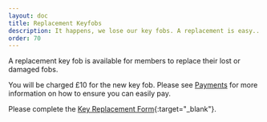 ```yaml
---
layout: doc
title: Replacement Keyfobs
description: It happens, we lose our key fobs. A replacement is easy...
order: 70
---
```


A replacement key fob is available for members to replace their lost or damaged fobs.

You will be charged £10 for the new key fob. Please see [Payments](/docs/membership/payments) for more information on how to ensure you can easily pay.

Please complete the [Key Replacement Form](https://forms.gle/itEMTvc8XTEurhdF6){:target="\_blank"}.
